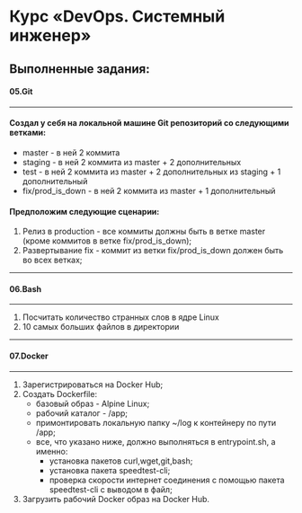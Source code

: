 # Курс «DevOps. Системный инженер»

## Выполненные задания:

#### 05.Git
---
#### Создал у себя на локальной машине Git репозиторий со следующими ветками:

  * master - в ней 2 коммита
  * staging - в ней 2 коммита из master + 2 дополнительных
  * test - в ней 2 коммита из master + 2 дополнительных из staging + 1 дополнительный
  * fix/prod_is_down - в ней 2 коммита из master + 1 дополнительный

#### Предположим следующие сценарии:

 1. Релиз в production - все коммиты должны быть в ветке master 
     (кроме коммитов в ветке fix/prod_is_down);
 2. Развертывание fix - коммит из ветки fix/prod_is_down должен быть во всех ветках;
---

#### 06.Bash
---
 1. Посчитать количество странных слов в ядре Linux
 2. 10 самых больших файлов в директории
---

#### 07.Docker
---
 1. Зарегистрироваться на Docker Hub;
 2. Создать Dockerfile:
    * базовый образ - Alpine Linux;
    * рабочий каталог - /app;
    * примонтировать локальную папку ~/log к контейнеру по пути /app;
    * все, что указано ниже, должно выполняться в entrypoint.sh, а именно:
       - установка пакетов curl,wget,git,bash;
       - установка пакета speedtest-cli;    
       - проверка скорости интернет соединения с помощью 
         пакета speedtest-cli с выводом в файл;
 3. Загрузить рабочий Docker образ на Docker Hub.
